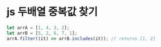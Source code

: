 # js 두배열 중복값 찾기

```js
let arrA = [1, 4, 3, 2];
let arrB = [5, 2, 6, 7, 1];
arrA.filter((it) => arrB.includes(it)); // returns [1, 2]
```
